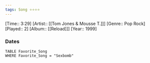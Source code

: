 ```yaml
---
tags: Song ⭐⭐⭐⭐ 
---
```

[Time:: 3:29]
[Artist:: [[Tom Jones & Mousse T.]]]
[Genre:: Pop Rock]
[Played:: 2]
[Album:: [[Reload]]]
[Year:: 1999]
### Dates
````dataview
TABLE Favorite_Song
WHERE Favorite_Song = "Sexbomb"
````